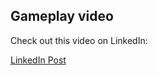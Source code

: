 ## Gameplay video

Check out this video on LinkedIn:

[LinkedIn Post](https://www.linkedin.com/embed/feed/update/urn:li:ugcPost:7258779468171825152?compact=1)

